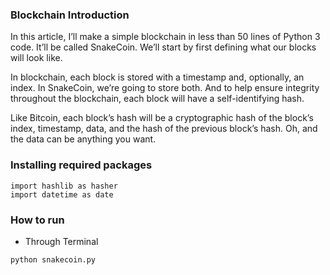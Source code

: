 ### Blockchain Introduction
In this article, I’ll make a simple blockchain in less than 50 lines of Python 3 code. It’ll be called SnakeCoin.
We’ll start by first defining what our blocks will look like. 

In blockchain, each block is stored with a timestamp and, optionally, an index. In SnakeCoin, we’re going to store both. And to help ensure integrity throughout the blockchain, each block will have a self-identifying hash. 

Like Bitcoin, each block’s hash will be a cryptographic hash of the block’s index, timestamp, data, and the hash of the previous block’s hash. Oh, and the data can be anything you want.

### Installing required packages

```
import hashlib as hasher
import datetime as date
```

### How to run
* Through Terminal
```
python snakecoin.py
```
